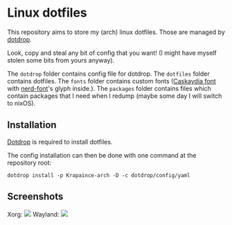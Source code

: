#  Linux dotfiles

This repository aims to store my (arch) linux dotfiles. Those are managed by
[dotdrop](https://dotdrop.readthedocs.io).

Look, copy and steal any bit of config that you want! (I might have myself
stolen some bits from yours anyway).

The `dotdrop` folder contains config file for dotdrop.
The `dotfiles` folder contains dotfiles.
The `fonts` folder contains custom fonts ([Caskaydia
font](https://github.com/microsoft/cascadia-code) with
[nerd-font](https://www.nerdfonts.com/)'s glyph inside.).
The `packages` folder contains files which contain packages that I need when I
redump (maybe some day I will switch to nixOS).

## Installation

[Dotdrop](https://dotdrop.readthedocs.io) is required to install dotfiles.

The config installation can then be done with one command at the repository
root:
```
dotdrop install -p Krapaince-arch -D -c dotdrop/config/yaml
```

## Screenshots
Xorg:
![](https://user-images.githubusercontent.com/38434999/118400368-3c016100-b659-11eb-94cd-dcede3c26ea2.jpg)
Wayland:
![](https://user-images.githubusercontent.com/38434999/150608172-dc11f3af-0bc0-499a-b70f-ec086d605724.png)
